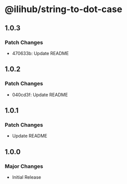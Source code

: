 # @ilihub/string-to-dot-case

## 1.0.3

### Patch Changes

- 470633b: Update README

## 1.0.2

### Patch Changes

- 040cd3f: Update README

## 1.0.1

### Patch Changes

- Update README

## 1.0.0

### Major Changes

- Initial Release

